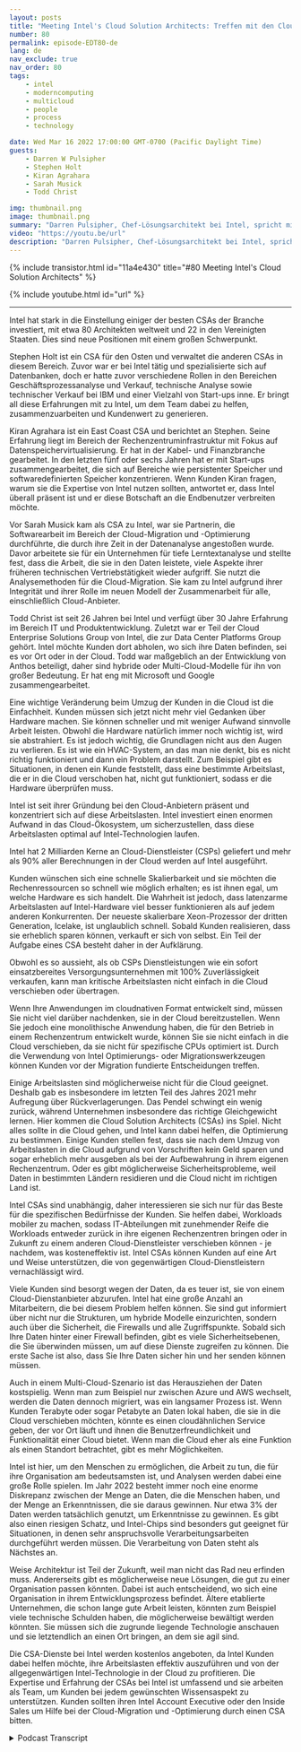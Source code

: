 ```yaml
---
layout: posts
title: "Meeting Intel's Cloud Solution Architects: Treffen mit den Cloud-Lösungsarchitekten von Intel"
number: 80
permalink: episode-EDT80-de
lang: de
nav_exclude: true
nav_order: 80
tags:
    - intel
    - moderncomputing
    - multicloud
    - people
    - process
    - technology

date: Wed Mar 16 2022 17:00:00 GMT-0700 (Pacific Daylight Time)
guests:
    - Darren W Pulsipher
    - Stephen Holt
    - Kiran Agrahara
    - Sarah Musick
    - Todd Christ

img: thumbnail.png
image: thumbnail.png
summary: "Darren Pulsipher, Chef-Lösungsarchitekt bei Intel, spricht mit den führenden Cloud-Lösungsarchitekten von Intel, Stephen Holt, Kiran Agrahara, Sarah Musick und Todd Christ, darüber, wie sie Organisationen kostenlos bei der Migration zur Cloud und der Optimierung ihrer Arbeitslasten unterstützen können."
video: "https://youtu.be/url"
description: "Darren Pulsipher, Chef-Lösungsarchitekt bei Intel, spricht mit den führenden Cloud-Lösungsarchitekten von Intel, Stephen Holt, Kiran Agrahara, Sarah Musick und Todd Christ, darüber, wie sie Organisationen kostenlos bei der Migration zur Cloud und der Optimierung ihrer Arbeitslasten unterstützen können."
---
```


<div>
{% include transistor.html id="11a4e430" title="#80 Meeting Intel's Cloud Solution Architects" %}

{% include youtube.html id="url" %}
</div>

---

Intel hat stark in die Einstellung einiger der besten CSAs der Branche investiert, mit etwa 80 Architekten weltweit und 22 in den Vereinigten Staaten. Dies sind neue Positionen mit einem großen Schwerpunkt.

Stephen Holt ist ein CSA für den Osten und verwaltet die anderen CSAs in diesem Bereich. Zuvor war er bei Intel tätig und spezialisierte sich auf Datenbanken, doch er hatte zuvor verschiedene Rollen in den Bereichen Geschäftsprozessanalyse und Verkauf, technische Analyse sowie technischer Verkauf bei IBM und einer Vielzahl von Start-ups inne. Er bringt all diese Erfahrungen mit zu Intel, um dem Team dabei zu helfen, zusammenzuarbeiten und Kundenwert zu generieren.

Kiran Agrahara ist ein East Coast CSA und berichtet an Stephen. Seine Erfahrung liegt im Bereich der Rechenzentruminfrastruktur mit Fokus auf Datenspeichervirtualisierung. Er hat in der Kabel- und Finanzbranche gearbeitet. In den letzten fünf oder sechs Jahren hat er mit Start-ups zusammengearbeitet, die sich auf Bereiche wie persistenter Speicher und softwaredefinierten Speicher konzentrieren. Wenn Kunden Kiran fragen, warum sie die Expertise von Intel nutzen sollten, antwortet er, dass Intel überall präsent ist und er diese Botschaft an die Endbenutzer verbreiten möchte.

Vor Sarah Musick kam als CSA zu Intel, war sie Partnerin, die Softwarearbeit im Bereich der Cloud-Migration und -Optimierung durchführte, die durch ihre Zeit in der Datenanalyse angestoßen wurde. Davor arbeitete sie für ein Unternehmen für tiefe Lerntextanalyse und stellte fest, dass die Arbeit, die sie in den Daten leistete, viele Aspekte ihrer früheren technischen Vertriebstätigkeit wieder aufgriff. Sie nutzt die Analysemethoden für die Cloud-Migration. Sie kam zu Intel aufgrund ihrer Integrität und ihrer Rolle im neuen Modell der Zusammenarbeit für alle, einschließlich Cloud-Anbieter.

Todd Christ ist seit 26 Jahren bei Intel und verfügt über 30 Jahre Erfahrung im Bereich IT und Produktentwicklung. Zuletzt war er Teil der Cloud Enterprise Solutions Group von Intel, die zur Data Center Platforms Group gehört. Intel möchte Kunden dort abholen, wo sich ihre Daten befinden, sei es vor Ort oder in der Cloud. Todd war maßgeblich an der Entwicklung von Anthos beteiligt, daher sind hybride oder Multi-Cloud-Modelle für ihn von großer Bedeutung. Er hat eng mit Microsoft und Google zusammengearbeitet.

Eine wichtige Veränderung beim Umzug der Kunden in die Cloud ist die Einfachheit. Kunden müssen sich jetzt nicht mehr viel Gedanken über Hardware machen. Sie können schneller und mit weniger Aufwand sinnvolle Arbeit leisten. Obwohl die Hardware natürlich immer noch wichtig ist, wird sie abstrahiert. Es ist jedoch wichtig, die Grundlagen nicht aus den Augen zu verlieren. Es ist wie ein HVAC-System, an das man nie denkt, bis es nicht richtig funktioniert und dann ein Problem darstellt. Zum Beispiel gibt es Situationen, in denen ein Kunde feststellt, dass eine bestimmte Arbeitslast, die er in die Cloud verschoben hat, nicht gut funktioniert, sodass er die Hardware überprüfen muss.

Intel ist seit ihrer Gründung bei den Cloud-Anbietern präsent und konzentriert sich auf diese Arbeitslasten. Intel investiert einen enormen Aufwand in das Cloud-Ökosystem, um sicherzustellen, dass diese Arbeitslasten optimal auf Intel-Technologien laufen.

Intel hat 2 Milliarden Kerne an Cloud-Dienstleister (CSPs) geliefert und mehr als 90% aller Berechnungen in der Cloud werden auf Intel ausgeführt.

Kunden wünschen sich eine schnelle Skalierbarkeit und sie möchten die Rechenressourcen so schnell wie möglich erhalten; es ist ihnen egal, um welche Hardware es sich handelt. Die Wahrheit ist jedoch, dass latenzarme Arbeitslasten auf Intel-Hardware viel besser funktionieren als auf jedem anderen Konkurrenten. Der neueste skalierbare Xeon-Prozessor der dritten Generation, Icelake, ist unglaublich schnell. Sobald Kunden realisieren, dass sie erheblich sparen können, verkauft er sich von selbst. Ein Teil der Aufgabe eines CSA besteht daher in der Aufklärung.

Obwohl es so aussieht, als ob CSPs Dienstleistungen wie ein sofort einsatzbereites Versorgungsunternehmen mit 100% Zuverlässigkeit verkaufen, kann man kritische Arbeitslasten nicht einfach in die Cloud verschieben oder übertragen.

Wenn Ihre Anwendungen im cloudnativen Format entwickelt sind, müssen Sie nicht viel darüber nachdenken, sie in der Cloud bereitzustellen. Wenn Sie jedoch eine monolithische Anwendung haben, die für den Betrieb in einem Rechenzentrum entwickelt wurde, können Sie sie nicht einfach in die Cloud verschieben, da sie nicht für spezifische CPUs optimiert ist. Durch die Verwendung von Intel Optimierungs- oder Migrationswerkzeugen können Kunden vor der Migration fundierte Entscheidungen treffen.

Einige Arbeitslasten sind möglicherweise nicht für die Cloud geeignet. Deshalb gab es insbesondere im letzten Teil des Jahres 2021 mehr Aufregung über Rückverlagerungen. Das Pendel schwingt ein wenig zurück, während Unternehmen insbesondere das richtige Gleichgewicht lernen. Hier kommen die Cloud Solution Architects (CSAs) ins Spiel. Nicht alles sollte in die Cloud gehen, und Intel kann dabei helfen, die Optimierung zu bestimmen. Einige Kunden stellen fest, dass sie nach dem Umzug von Arbeitslasten in die Cloud aufgrund von Vorschriften kein Geld sparen und sogar erheblich mehr ausgeben als bei der Aufbewahrung in ihrem eigenen Rechenzentrum. Oder es gibt möglicherweise Sicherheitsprobleme, weil Daten in bestimmten Ländern residieren und die Cloud nicht im richtigen Land ist.

Intel CSAs sind unabhängig, daher interessieren sie sich nur für das Beste für die spezifischen Bedürfnisse der Kunden. Sie helfen dabei, Workloads mobiler zu machen, sodass IT-Abteilungen mit zunehmender Reife die Workloads entweder zurück in ihre eigenen Rechenzentren bringen oder in Zukunft zu einem anderen Cloud-Dienstleister verschieben können - je nachdem, was kosteneffektiv ist. Intel CSAs können Kunden auf eine Art und Weise unterstützen, die von gegenwärtigen Cloud-Dienstleistern vernachlässigt wird.

Viele Kunden sind besorgt wegen der Daten, da es teuer ist, sie von einem Cloud-Dienstanbieter abzurufen. Intel hat eine große Anzahl an Mitarbeitern, die bei diesem Problem helfen können. Sie sind gut informiert über nicht nur die Strukturen, um hybride Modelle einzurichten, sondern auch über die Sicherheit, die Firewalls und alle Zugriffspunkte. Sobald sich Ihre Daten hinter einer Firewall befinden, gibt es viele Sicherheitsebenen, die Sie überwinden müssen, um auf diese Dienste zugreifen zu können. Die erste Sache ist also, dass Sie Ihre Daten sicher hin und her senden können müssen.

Auch in einem Multi-Cloud-Szenario ist das Herausziehen der Daten kostspielig. Wenn man zum Beispiel nur zwischen Azure und AWS wechselt, werden die Daten dennoch migriert, was ein langsamer Prozess ist. Wenn Kunden Terabyte oder sogar Petabyte an Daten lokal haben, die sie in die Cloud verschieben möchten, könnte es einen cloudähnlichen Service geben, der vor Ort läuft und ihnen die Benutzerfreundlichkeit und Funktionalität einer Cloud bietet. Wenn man die Cloud eher als eine Funktion als einen Standort betrachtet, gibt es mehr Möglichkeiten.

Intel ist hier, um den Menschen zu ermöglichen, die Arbeit zu tun, die für ihre Organisation am bedeutsamsten ist, und Analysen werden dabei eine große Rolle spielen. Im Jahr 2022 besteht immer noch eine enorme Diskrepanz zwischen der Menge an Daten, die die Menschen haben, und der Menge an Erkenntnissen, die sie daraus gewinnen. Nur etwa 3% der Daten werden tatsächlich genutzt, um Erkenntnisse zu gewinnen. Es gibt also einen riesigen Schatz, und Intel-Chips sind besonders gut geeignet für Situationen, in denen sehr anspruchsvolle Verarbeitungsarbeiten durchgeführt werden müssen. Die Verarbeitung von Daten steht als Nächstes an.

Weise Architektur ist Teil der Zukunft, weil man nicht das Rad neu erfinden muss. Andererseits gibt es möglicherweise neue Lösungen, die gut zu einer Organisation passen könnten. Dabei ist auch entscheidend, wo sich eine Organisation in ihrem Entwicklungsprozess befindet. Ältere etablierte Unternehmen, die schon lange gute Arbeit leisten, könnten zum Beispiel viele technische Schulden haben, die möglicherweise bewältigt werden könnten. Sie müssen sich die zugrunde liegende Technologie anschauen und sie letztendlich an einen Ort bringen, an dem sie agil sind.

Die CSA-Dienste bei Intel werden kostenlos angeboten, da Intel Kunden dabei helfen möchte, ihre Arbeitslasten effektiv auszuführen und von der allgegenwärtigen Intel-Technologie in der Cloud zu profitieren. Die Expertise und Erfahrung der CSAs bei Intel ist umfassend und sie arbeiten als Team, um Kunden bei jedem gewünschten Wissensaspekt zu unterstützen. Kunden sollten ihren Intel Account Executive oder den Inside Sales um Hilfe bei der Cloud-Migration und -Optimierung durch einen CSA bitten.



<details>
<summary> Podcast Transcript </summary>

<p></p>

</details>
